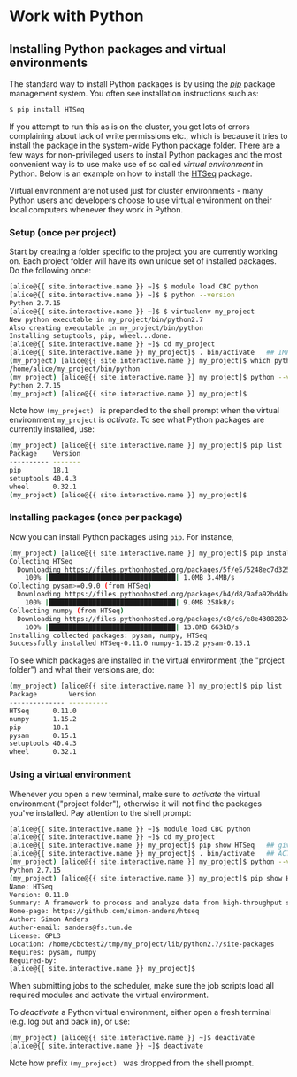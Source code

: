 # Work with Python

## Installing Python packages and virtual environments

The standard way to install Python packages is by using the [_pip_](https://packaging.python.org/tutorials/installing-packages/) package management system.  You often see installation instructions such as:
```sh
$ pip install HTSeq
```

If you attempt to run this as is on the cluster, you get lots of errors complaining about lack of write permissions etc., which is because it tries to install the package in the system-wide Python package folder.  There are a few ways for non-privileged users to install Python packages and the most convenient way is to use make use of so called _virtual environment_ in Python.  Below is an example on how to install the [HTSeq](https://htseq.readthedocs.io/en/master/install.html#installation-on-linux) package.


<div class="alert alert-info" role="alert">
Virtual environment are not used just for cluster environments - many Python users and developers choose to use virtual environment on their local computers whenever they work in Python.
</div>



### Setup (once per project)

Start by creating a folder specific to the project you are currently working on.  Each project folder will have its own unique set of installed packages.  Do the following once:
```sh
[alice@{{ site.interactive.name }} ~]$ $ module load CBC python
[alice@{{ site.interactive.name }} ~]$ $ python --version
Python 2.7.15
[alice@{{ site.interactive.name }} ~]$ $ virtualenv my_project
New python executable in my_project/bin/python2.7
Also creating executable in my_project/bin/python
Installing setuptools, pip, wheel...done.
[alice@{{ site.interactive.name }} ~]$ cd my_project
[alice@{{ site.interactive.name }} my_project]$ . bin/activate   ## IMPORTANT! Note period in front
(my_project) [alice@{{ site.interactive.name }} my_project]$ which python
/home/alice/my_project/bin/python
(my_project) [alice@{{ site.interactive.name }} my_project]$ python --version
Python 2.7.15
(my_project) [alice@{{ site.interactive.name }} my_project]$ 
```

Note how `(my_project) ` is prepended to the shell prompt when the virtual environment `my_project` is _activate_.  To see what Python packages are currently installed, use:
```sh
(my_project) [alice@{{ site.interactive.name }} my_project]$ pip list
Package    Version
---------- -------
pip        18.1   
setuptools 40.4.3 
wheel      0.32.1
(my_project) [alice@{{ site.interactive.name }} my_project]$ 
```


### Installing packages (once per package)

Now you can install Python packages using `pip`.  For instance,

```sh
(my_project) [alice@{{ site.interactive.name }} my_project]$ pip install HTSeq
Collecting HTSeq
  Downloading https://files.pythonhosted.org/packages/5f/e5/5248ec7d3253b3701d663c7a1b10c7d75c7d24193a5ce95f2a86337adaf8/HTSeq-0.11.0-cp27-cp27m-manylinux1_x86_64.whl (1.0MB)
    100% |████████████████████████████████| 1.0MB 3.4MB/s 
Collecting pysam>=0.9.0 (from HTSeq)
  Downloading https://files.pythonhosted.org/packages/b4/d8/9afa92bd4b48ebd6896d22bb7cdaeb5aa4577983333df5e99160c62fb6ff/pysam-0.15.1-cp27-cp27m-manylinux1_x86_64.whl (9.0MB)
    100% |████████████████████████████████| 9.0MB 258kB/s 
Collecting numpy (from HTSeq)
  Downloading https://files.pythonhosted.org/packages/c8/c6/e8e430828247adf0fc34e5499cfe17c66022c8afb778542808d009eb1457/numpy-1.15.2-cp27-cp27m-manylinux1_x86_64.whl (13.8MB)
    100% |████████████████████████████████| 13.8MB 663kB/s 
Installing collected packages: pysam, numpy, HTSeq
Successfully installed HTSeq-0.11.0 numpy-1.15.2 pysam-0.15.1
```

To see which packages are installed in the virtual environment (the "project folder") and what their versions are, do:
```sh
(my_project) [alice@{{ site.interactive.name }} my_project]$ pip list
Package        Version   
-------------- ----------
HTSeq      0.11.0 
numpy      1.15.2 
pip        18.1   
pysam      0.15.1 
setuptools 40.4.3 
wheel      0.32.1
```



### Using a virtual environment

Whenever you open a new terminal, make sure to _activate_ the virtual environment ("project folder"), otherwise it will not find the packages you've installed.  Pay attention to the shell prompt:

```sh
[alice@{{ site.interactive.name }} ~]$ module load CBC python
[alice@{{ site.interactive.name }} ~]$ cd my_project
[alice@{{ site.interactive.name }} my_project]$ pip show HTSeq   ## gives empty output
[alice@{{ site.interactive.name }} my_project]$ . bin/activate   ## ACTIVATE!
(my_project) [alice@{{ site.interactive.name }} my_project]$ python --version
Python 2.7.15
(my_project) [alice@{{ site.interactive.name }} my_project]$ pip show HTSeq
Name: HTSeq
Version: 0.11.0
Summary: A framework to process and analyze data from high-throughput sequencing (HTS) assays
Home-page: https://github.com/simon-anders/htseq
Author: Simon Anders
Author-email: sanders@fs.tum.de
License: GPL3
Location: /home/cbctest2/tmp/my_project/lib/python2.7/site-packages
Requires: pysam, numpy
Required-by: 
[alice@{{ site.interactive.name }} my_project]$ 
```

When submitting jobs to the scheduler, make sure the job scripts load all required modules and activate the virtual environment.


To _deactivate_ a Python virtual environment, either open a fresh terminal (e.g. log out and back in), or use:
```sh
(my_project) [alice@{{ site.interactive.name }} ~]$ deactivate
[alice@{{ site.interactive.name }} ~]$ deactivate
```

Note how prefix `(my_project) ` was dropped from the shell prompt.
